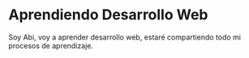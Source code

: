 # Aprendiendo Desarrollo Web

Soy Abi, voy a aprender desarrollo web, estaré compartiendo todo mi procesos de aprendizaje.
